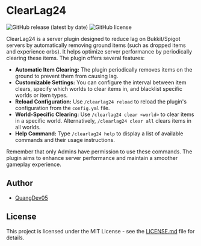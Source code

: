 # ClearLag24

![GitHub release (latest by date)](https://img.shields.io/github/v/release/PhamQuang28/ClearLag24)
![GitHub license](https://img.shields.io/github/license/PhamQuang28/ClearLag24)

ClearLag24 is a server plugin designed to reduce lag on Bukkit/Spigot servers by automatically removing ground items (such as dropped items and experience orbs). It helps optimize server performance by periodically clearing these items. The plugin offers several features:

- **Automatic Item Clearing:** The plugin periodically removes items on the ground to prevent them from causing lag.
- **Customizable Settings:** You can configure the interval between item clears, specify which worlds to clear items in, and blacklist specific worlds or item types.
- **Reload Configuration:** Use `/clearlag24 reload` to reload the plugin's configuration from the `config.yml` file.
- **World-Specific Clearing:** Use `/clearlag24 clear <world>` to clear items in a specific world. Alternatively, `/clearlag24 clear all` clears items in all worlds.
- **Help Command:** Type `/clearlag24 help` to display a list of available commands and their usage instructions.

Remember that only Admins have permission to use these commands. The plugin aims to enhance server performance and maintain a smoother gameplay experience.

## Author

- [QuangDev05](https://github.com/PhamQuang28)

## License

This project is licensed under the MIT License - see the [LICENSE.md](LICENSE.md) file for details.
